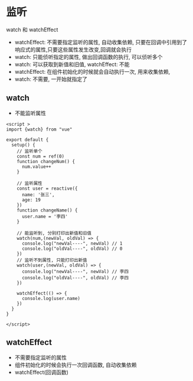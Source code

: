 # 监听
watch 和 watchEffect
- watchEffect: 不需要指定监听的属性, 自动收集依赖, 只要在回调中引用到了响应式的属性,只要这些属性发生改变,回调就会执行
- watch: 只能侦听指定的属性, 做出回调函数的执行, 可以侦听多个
- watch: 可以获取到新值和旧值, watchEffect: 不能
- watchEffect: 在组件初始化的时候就会自动执行一次, 用来收集依赖, 
- watch: 不需要, 一开始就指定了

## watch
- 不能监听属性
```vue
<script >
import {watch} from "vue"

export default {
  setup() {
    // 监听单个
    const num = ref(0)
    function changeNum() {
      num.value++
    }
    
    // 监听属性
    const user = reactive({
      name: '张三',
      age: 19
    })
    function changeName() {
      user.name = '李四'
    }
    
    // 能监听到, 分别打印出新值和旧值
    watch(num,(newVal, oldVal) => {
      console.log("newVal----", newVal) // 1
      console.log("oldVal----", oldVal) // 0
    })
    // 监听不到属性, 只能打印出新值
    watch(user,(newVal, oldVal) => {
      console.log("newVal----", newVal) // 李四
      console.log("oldVal----", oldVal) // 李四
    })
    
    watchEffect(() => {
      console.log(user.name)
    })
  }
}

</script>
```

## watchEffect 
- 不需要指定监听的属性
- 组件初始化的时候会执行一次回调函数, 自动收集依赖
- watchEffect(回调函数)